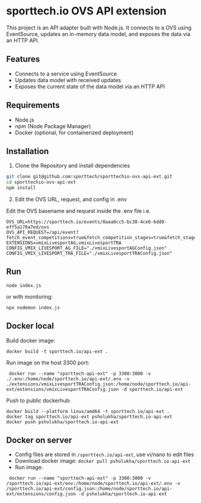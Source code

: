 # sporttech.io OVS API extension 
This project is an API adapter built with Node.js. It connects to a OVS using EventSource, updates an in-memory data model, and exposes the data via an HTTP API.

## Features

- Connects to a service using EventSource
- Updates data model with received updates
- Exposes the current state of the data model via an HTTP API

## Requirements

- Node.js
- npm (Node Package Manager)
- Docker (optional, for containerized deployment)

## Installation

1. Clone the Repository and install dependencies

```sh
git clone git@github.com:sporttech/sporttechio-ovs-api-ext.git
cd sporttechio-ovs-api-ext
npm install
```
2. Edit the OVS URL, request, and config in .env

Edit the OVS basename and request inside the .env file i.e.

```
OVS_URL=https://sporttech.io/events/0aaa0cc5-bc38-4ce6-6dd0-eff5a170a7ed/ovs
OVS_API_REQUEST=/api/event?fetch_event_competitions=true&fetch_competition_stages=true&fetch_stage_groups=true&fetch_group_performances=true&fetch_performance_frames=true&fetch_performance_athletes=true&fetch_panels=true
EXTENSIONS=vmixLivesportAG,vmixLivesportTRA
CONFIG_VMIX_LIVESPORT_AG_FILE="./vmixLivesportAGConfig.json"
CONFIG_VMIX_LIVESPORT_TRA_FILE="./vmixLivesportTRAConfig.json"
```

## Run
```
node index.js
```
or with monitoring:
```
npx nodemon index.js
```

## Docker local
Build docker image:
```
docker build -t sporttech.io/api-ext .
```
Run image on the host 3300 port:
```
 docker run --name "sporttech-api-ext" -p 3300:3000 -v ./.env:/home/node/sporttech.io/api-ext/.env -v ./extensions/vmixLivesportTRAConfig.json:/home/node/sporttech.io/api-ext/extensions/vmixLivesportTRAConfig.json -d sporttech.io/api-ext
 ```

Push to public dockerhub:
```
docker build --platform linux/amd64 -t sporttech.io/api-ext . 
docker tag sporttech.io/api-ext psholukha/sporttech.io-api-ext
docker push psholukha/sporttech.io-api-ext
```

## Docker on server
* Config files are stored in `/sporttech.io/api-ext`, use vi/nano to edit files
* Download docker image: `docker pull psholukha/sporttech.io-api-ext`
* Run image: 
```
 docker run --name "sporttech-api-ext" -p 3300:3000 -v /sporttech.io/api-ext/env:/home/node/sporttech.io/api-ext/.env -v /sporttech.io/api-ext/config.json:/home/node/sporttech.io/api-ext/extensions/config.json -d psholukha/sporttech.io-api-ext
```